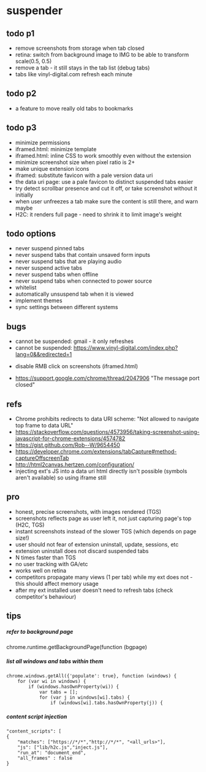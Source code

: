 # suspender

## todo p1

- remove screenshots from storage when tab closed
- retina: switch from background image to IMG to be able to transform scale(0.5, 0.5)
- remove a tab - it still stays in the tab list (debug tabs)
- tabs like vinyl-digital.com refresh each minute

## todo p2

- a feature to move really old tabs to bookmarks

## todo p3

- minimize permissions
- iframed.html: minimize template
- iframed.html: inline CSS to work smoothly even without the extension
- minimize screenshot size when pixel ratio is 2+
- make unique extension icons
- iframed: substitute favicon with a pale version data uri
- the data uri page: use a pale favicon to distinct suspended tabs easier
- try detect scrollbar presence and cut it off, or take screenshot without it initially
- when user unfreezes a tab make sure the content is still there, and warn maybe
- H2C: it renders full page - need to shrink it to limit image's weight

## todo options

- never suspend pinned tabs
- never suspend tabs that contain unsaved form inputs
- never suspend tabs that are playing audio
- never suspend active tabs
- never suspend tabs when offline
- never suspend tabs when connected to power source
- whitelist
- automatically unsuspend tab when it is viewed
- implement themes
- sync settings between different systems 

## bugs

- cannot be suspended: gmail - it only refreshes
- cannot be suspended: https://www.vinyl-digital.com/index.php?lang=0&&redirected=1
+ disable RMB click on screenshots (iframed.html)
- https://support.google.com/chrome/thread/2047906 "The message port closed"

## refs

- Chrome prohibits redirects to data URI scheme: "Not allowed to navigate top frame to data URL"
- https://stackoverflow.com/questions/4573956/taking-screenshot-using-javascript-for-chrome-extensions/4574782
- https://gist.github.com/Rob--W/9654450
- https://developer.chrome.com/extensions/tabCapture#method-captureOffscreenTab
- http://html2canvas.hertzen.com/configuration/
- injecting ext's JS into a data uri html directly isn't possible (symbols aren't available) so using iframe still 

## pro

- honest, precise screenshots, with images rendered (TGS)
- screenshots reflects page as user left it, not just capturing page's top (H2C, TGS)
- instant screenshots instead of the slower TGS (which depends on page size!)
- user should not fear of extension uninstall, update, sessions, etc
- extension uninstall does not discard suspended tabs
- N times faster than TGS
- no user tracking with GA/etc
- works well on retina
- competitors propagate many views (1 per tab) while my ext does not - this should affect memory usage
- after my ext installed user doesn't need to refresh tabs (check competitor's behaviour)

## tips

##### refer to background page

chrome.runtime.getBackgroundPage(function (bgpage)

##### list all windows and tabs within them

    chrome.windows.getAll({'populate': true}, function (windows) {
        for (var wi in windows) {
            if (windows.hasOwnProperty(wi)) {
                var tabs = [];
                for (var j in windows[wi].tabs) {
                    if (windows[wi].tabs.hasOwnProperty(j)) {

##### content script injection

	"content_scripts": [
    {
		"matches": ["https://*/*","http://*/*", "<all_urls>"],
		"js": ["lib/h2c.js","inject.js"],
		"run_at": "document_end",
		"all_frames" : false
    }
